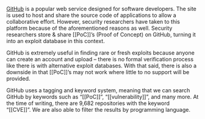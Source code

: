 [GitHub](https://github.com/) is a popular web service designed for software developers. The site is used to host and share the source code of applications to allow a collaborative effort. However, security researchers have taken to this platform because of the aforementioned reasons as well. Security researchers store & share [[PoC]]’s (Proof of Concept) on GitHub, turning it into an exploit database in this context.

GitHub is extremely useful in finding rare or fresh exploits because anyone can create an account and upload – there is no formal verification process like there is with alternative exploit databases. With that said, there is also a downside in that [[PoC]]’s may not work where little to no support will be provided.

GitHub uses a tagging and keyword system, meaning that we can search GitHub by keywords such as “[[PoC]]”, “[[vulnerability]]”, and many more. At the time of writing, there are 9,682 repositories with the keyword “[[CVE]]”. We are also able to filter the results by programming language.